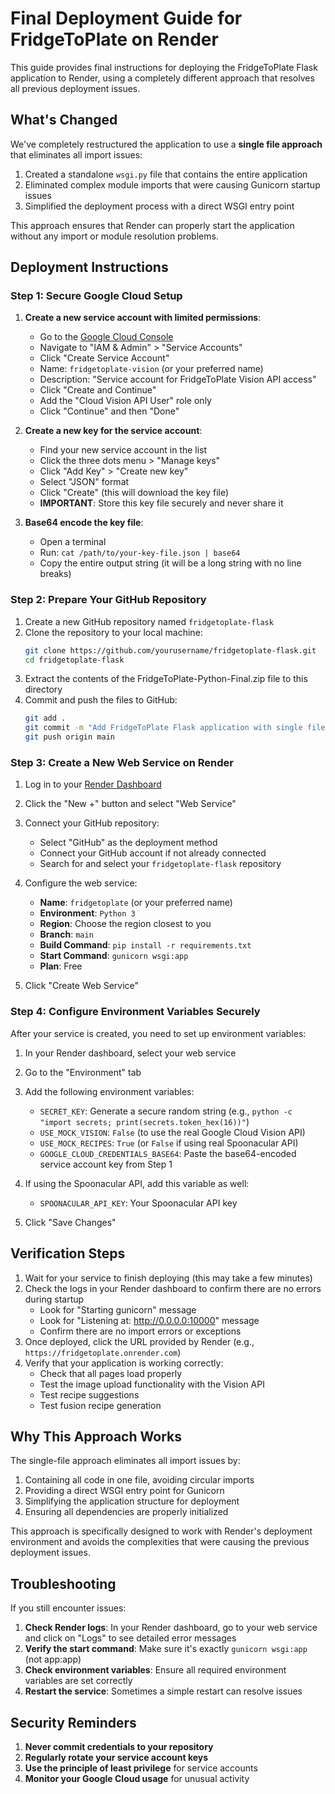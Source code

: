 # Final Deployment Guide for FridgeToPlate on Render

This guide provides final instructions for deploying the FridgeToPlate Flask application to Render, using a completely different approach that resolves all previous deployment issues.

## What's Changed

We've completely restructured the application to use a **single file approach** that eliminates all import issues:

1. Created a standalone `wsgi.py` file that contains the entire application
2. Eliminated complex module imports that were causing Gunicorn startup issues
3. Simplified the deployment process with a direct WSGI entry point

This approach ensures that Render can properly start the application without any import or module resolution problems.

## Deployment Instructions

### Step 1: Secure Google Cloud Setup

1. **Create a new service account with limited permissions**:
   - Go to the [Google Cloud Console](https://console.cloud.google.com/)
   - Navigate to "IAM & Admin" > "Service Accounts"
   - Click "Create Service Account"
   - Name: `fridgetoplate-vision` (or your preferred name)
   - Description: "Service account for FridgeToPlate Vision API access"
   - Click "Create and Continue"
   - Add the "Cloud Vision API User" role only
   - Click "Continue" and then "Done"

2. **Create a new key for the service account**:
   - Find your new service account in the list
   - Click the three dots menu > "Manage keys"
   - Click "Add Key" > "Create new key"
   - Select "JSON" format
   - Click "Create" (this will download the key file)
   - **IMPORTANT**: Store this key file securely and never share it

3. **Base64 encode the key file**:
   - Open a terminal
   - Run: `cat /path/to/your-key-file.json | base64`
   - Copy the entire output string (it will be a long string with no line breaks)

### Step 2: Prepare Your GitHub Repository

1. Create a new GitHub repository named `fridgetoplate-flask`
2. Clone the repository to your local machine:
   ```bash
   git clone https://github.com/yourusername/fridgetoplate-flask.git
   cd fridgetoplate-flask
   ```
3. Extract the contents of the FridgeToPlate-Python-Final.zip file to this directory
4. Commit and push the files to GitHub:
   ```bash
   git add .
   git commit -m "Add FridgeToPlate Flask application with single file approach"
   git push origin main
   ```

### Step 3: Create a New Web Service on Render

1. Log in to your [Render Dashboard](https://dashboard.render.com/)
2. Click the "New +" button and select "Web Service"
3. Connect your GitHub repository:
   - Select "GitHub" as the deployment method
   - Connect your GitHub account if not already connected
   - Search for and select your `fridgetoplate-flask` repository
4. Configure the web service:
   - **Name**: `fridgetoplate` (or your preferred name)
   - **Environment**: `Python 3`
   - **Region**: Choose the region closest to you
   - **Branch**: `main`
   - **Build Command**: `pip install -r requirements.txt`
   - **Start Command**: `gunicorn wsgi:app`
   - **Plan**: Free

5. Click "Create Web Service"

### Step 4: Configure Environment Variables Securely

After your service is created, you need to set up environment variables:

1. In your Render dashboard, select your web service
2. Go to the "Environment" tab
3. Add the following environment variables:
   - `SECRET_KEY`: Generate a secure random string (e.g., `python -c "import secrets; print(secrets.token_hex(16))"`)
   - `USE_MOCK_VISION`: `False` (to use the real Google Cloud Vision API)
   - `USE_MOCK_RECIPES`: `True` (or `False` if using real Spoonacular API)
   - `GOOGLE_CLOUD_CREDENTIALS_BASE64`: Paste the base64-encoded service account key from Step 1

4. If using the Spoonacular API, add this variable as well:
   - `SPOONACULAR_API_KEY`: Your Spoonacular API key

5. Click "Save Changes"

## Verification Steps

1. Wait for your service to finish deploying (this may take a few minutes)
2. Check the logs in your Render dashboard to confirm there are no errors during startup
   - Look for "Starting gunicorn" message
   - Look for "Listening at: http://0.0.0.0:10000" message
   - Confirm there are no import errors or exceptions
3. Once deployed, click the URL provided by Render (e.g., `https://fridgetoplate.onrender.com`)
4. Verify that your application is working correctly:
   - Check that all pages load properly
   - Test the image upload functionality with the Vision API
   - Test recipe suggestions
   - Test fusion recipe generation

## Why This Approach Works

The single-file approach eliminates all import issues by:

1. Containing all code in one file, avoiding circular imports
2. Providing a direct WSGI entry point for Gunicorn
3. Simplifying the application structure for deployment
4. Ensuring all dependencies are properly initialized

This approach is specifically designed to work with Render's deployment environment and avoids the complexities that were causing the previous deployment issues.

## Troubleshooting

If you still encounter issues:

1. **Check Render logs**: In your Render dashboard, go to your web service and click on "Logs" to see detailed error messages
2. **Verify the start command**: Make sure it's exactly `gunicorn wsgi:app` (not app:app)
3. **Check environment variables**: Ensure all required environment variables are set correctly
4. **Restart the service**: Sometimes a simple restart can resolve issues

## Security Reminders

1. **Never commit credentials to your repository**
2. **Regularly rotate your service account keys**
3. **Use the principle of least privilege** for service accounts
4. **Monitor your Google Cloud usage** for unusual activity
